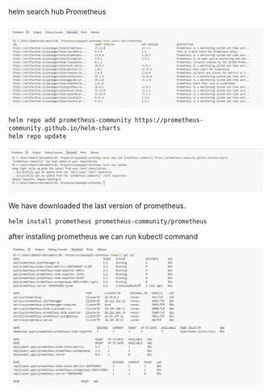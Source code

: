 helm search hub Prometheus

![](assets/20250504_174733_image.png)

```console
helm repo add prometheus-community https://prometheus-community.github.io/helm-charts
helm repo update
```

![](assets/20250504_174920_image.png)

We have downloaded the last version of prometheus.

```console
helm install prometheus prometheus-community/prometheus
```

after installing prometheus we can run kubectl command


![](assets/20250504_175406_image.png)
